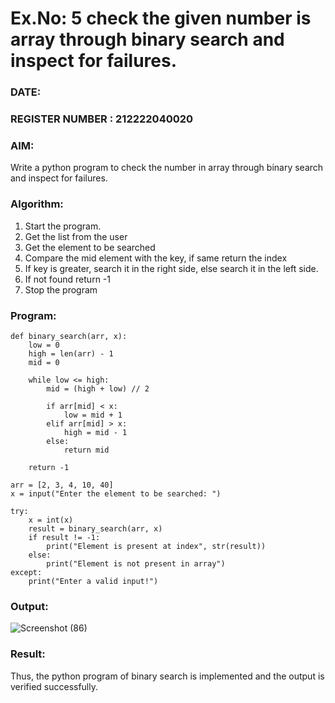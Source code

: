# Ex.No: 5 check the given number is array through binary search and inspect for failures.
### DATE:                                                                            
### REGISTER NUMBER : 212222040020
### AIM: 
Write a python program to check the number in array through binary search and inspect for failures.

### Algorithm:
1. Start the program. 
2. Get the list from the user 
3. Get the element to be searched 
4. Compare the mid element with the key, if same return the index 
5. If key is greater, search it in the right side, else search it in the left side. 
6. If not found return -1 
 7. Stop the program

### Program:
```
def binary_search(arr, x):
    low = 0
    high = len(arr) - 1
    mid = 0
    
    while low <= high:
        mid = (high + low) // 2
        
        if arr[mid] < x:
            low = mid + 1
        elif arr[mid] > x:
            high = mid - 1
        else:
            return mid
    
    return -1

arr = [2, 3, 4, 10, 40]
x = input("Enter the element to be searched: ")

try:
    x = int(x)
    result = binary_search(arr, x)
    if result != -1:
        print("Element is present at index", str(result))
    else:
        print("Element is not present in array")
except:
    print("Enter a valid input!")

```

### Output:
![Screenshot (86)](https://github.com/user-attachments/assets/19c8dddd-fb5a-47f2-9d96-75fe922449cb)


### Result:
Thus, the python program of binary search is implemented and the output is verified 
successfully.

